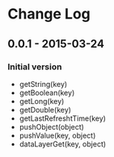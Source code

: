 # Change Log

## 0.0.1 - 2015-03-24

### Initial version

- getString(key)
- getBoolean(key)
- getLong(key)
- getDouble(key)
- getLastRefreshtTime(key)
- pushObject(object)
- pushValue(key, object)
- dataLayerGet(key, object)
